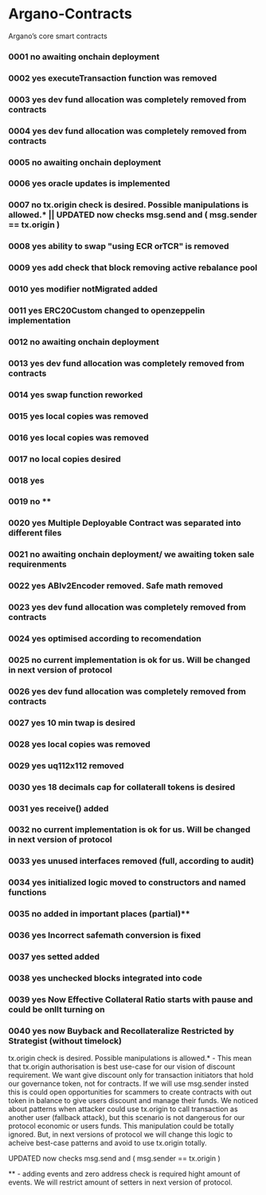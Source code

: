 # Argano-Contracts
Argano’s core smart contracts

### 0001	no	awaiting onchain deployment
### 0002	yes	executeTransaction function was removed
### 0003	yes	dev fund allocation was completely removed from contracts
### 0004	yes	dev fund allocation was completely removed from contracts
### 0005	no	awaiting onchain deployment
### 0006	yes	oracle updates is implemented
### 0007	no	tx.origin check is desired. Possible manipulations is allowed.* || UPDATED now checks msg.send and ( msg.sender == tx.origin )
### 0008	yes	ability to swap "using ECR orTCR" is removed
### 0009	yes	add check that block removing active rebalance pool
### 0010	yes	modifier notMigrated added
### 0011	yes	ERC20Custom changed to openzeppelin implementation
### 0012	no	awaiting onchain deployment
### 0013	yes	dev fund allocation was completely removed from contracts
### 0014	yes	swap function reworked
### 0015	yes	local copies was removed
### 0016	yes	local copies was removed
### 0017	no	local copies desired
### 0018	yes	<add events> 
### 0019	no	<add events>**
### 0020	yes	Multiple Deployable Contract was separated into different files
### 0021	no	awaiting onchain deployment/ we awaiting token sale requirenments
### 0022	yes	ABIv2Encoder removed. Safe math removed
### 0023	yes	dev fund allocation was completely removed from contracts
### 0024	yes	optimised according to recomendation
### 0025	no	current implementation is ok for us. Will be changed in next version of protocol
### 0026	yes	dev fund allocation was completely removed from contracts
### 0027	yes	10 min twap is desired
### 0028	yes	local copies was removed
### 0029	yes	uq112x112 removed
### 0030	yes	18 decimals cap for collaterall tokens is desired
### 0031	yes	receive() added
### 0032	no	current implementation is ok for us. Will be changed in next version of protocol
### 0033	yes	unused interfaces removed (full, according to audit)
### 0034	yes	initialized logic moved to constructors and named functions
### 0035	no	added in important places (partial)**
### 0036	yes	Incorrect safemath conversion is fixed
### 0037	yes	setted added
### 0038	yes	unchecked blocks integrated into code
### 0039  yes Now Effective Collateral Ratio starts with pause and could be onllt turning on
### 0040  yes now Buyback and Recollateralize Restricted by Strategist (without timelock)


tx.origin check is desired. Possible manipulations is allowed.* - This mean that tx.origin authorisation is best use-case for our vision of discount requirement. We want give discount only for transaction initiators that hold our governance token, not for contracts. If we will use msg.sender insted this is could open opportunities for scammers to create contracts with out token in balance to give users discount and manage their funds. We noticed about patterns when attacker could use tx.origin to call transaction as another user (fallback attack), but this scenario is not dangerous for our protocol economic or users funds. This manipulation could be totally ignored. But, in next versions of protocol we will change this logic to acheive best-case patterns and avoid to use tx.origin totally.

UPDATED now checks msg.send and ( msg.sender == tx.origin )

** - adding events and zero address check is required hight amount of events. We will restrict amount of setters in next version of protocol. 
